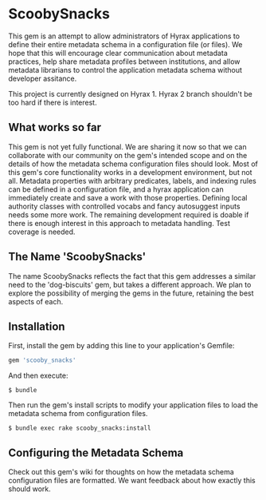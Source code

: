 # ScoobySnacks

This gem is an attempt to allow administrators of Hyrax applications to define their entire metadata schema in a configuration file (or files). We hope that this will encourage clear communication about metadata practices, help share metadata profiles between institutions, and allow metadata librarians to control the application metadata schema without developer assitance. 

This project is currently designed on Hyrax 1. Hyrax 2 branch shouldn't be too hard if there is interest.

## What works so far

This gem is not yet fully functional. We are sharing it now so that we can collaborate with our community on the gem's intended scope and on the details of how the metadata schema configuration files should look.
Most of this gem's core functionality works in a development environment, but not all. Metadata properties with arbitrary predicates, labels, and indexing rules can be defined in a configuration file, and a hyrax application can immediately create and save a work with those properties. Defining local authority classes with controlled vocabs and fancy autosuggest inputs needs some more work. The remaining development required is doable if there is enough interest in this approach to metadata handling. Test coverage is needed.

## The Name 'ScoobySnacks'

The name ScoobySnacks reflects the fact that this gem addresses a similar need to the 'dog-biscuits' gem, but takes a different approach. We plan to explore the possibility of merging the gems in the future, retaining the best aspects of each. 


## Installation

First, install the gem by adding this line to your application's Gemfile:

```ruby
gem 'scooby_snacks'
```

And then execute:

    $ bundle

Then run the gem's install scripts to modify your application files to load the metadata schema from configuration files.

    $ bundle exec rake scooby_snacks:install

## Configuring the Metadata Schema

Check out this gem's wiki for thoughts on how the metadata schema configuration files are formatted. We want feedback about how exactly this should work.